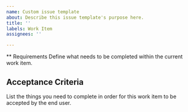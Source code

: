 ```yaml
---
name: Custom issue template
about: Describe this issue template's purpose here.
title: ''
labels: Work Item
assignees: ''

---
```


** Requirements
Define what needs to be completed within the current work item.

## Acceptance Criteria
List the things you need to complete in order for this work item to be accepted by the end user.
